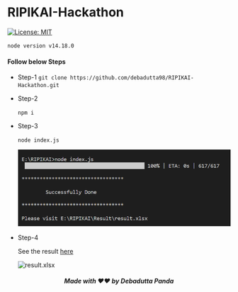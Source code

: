 # RIPIKAI-Hackathon
[![License: MIT](https://img.shields.io/badge/License-MIT-yellow.svg)](https://opensource.org/licenses/MIT)

    node version v14.18.0 

#### Follow below Steps
- Step-1
    ```git clone https://github.com/debadutta98/RIPIKAI-Hackathon.git```

- Step-2

    ``` npm i ```

- Step-3

    ``` node index.js  ```

    ![cmd image](image/cmd.png)

- Step-4

    See the result [here](./Result/result.xlsx)

    ![result.xlsx](./image/result-view.gif.crdownload)

##### <center>Made with ❤️❤️ by Debadutta Panda</center>